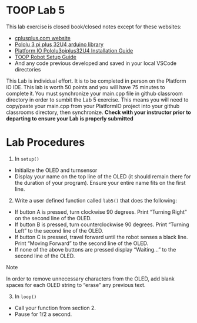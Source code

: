 # TOOP Lab 5
This lab exercise is closed book/closed notes except for these websites:
* [cplusplus.com website](https://cplusplus.com/)
* [Pololu 3 pi plus 32U4 arduino library](https://github.com/pololu/pololu-3pi-plus-32u4-arduino-library)
* [Platform IO Pololu3piplus32U4 Installation Guide](https://registry.platformio.org/libraries/pololu/Pololu3piPlus32U4/installation)
* [TOOP Robot Setup Guide](https://github.com/CGA-TOOP/PlatformIOSetup)
* And any code previous developed and saved in your local VSCode directories
  
This Lab is individual effort. It is to be completed in person on the Platform IO IDE. This lab is worth 50 points and you will have 75 minutes to complete it. You must synchronize your main.cpp file in github classroom directory in order to sumbit the Lab 5 exercise.  This means you will need to copy/paste your main.cpp from your PlatformIO project into your github classrooms directory, then synchronize.  **Check with your instructor prior to departing to ensure your Lab is properly submitted**

# Lab Procedures
1. In `setup()`
  - Initialize the OLED and turnsensor
  - Display your name on the top line of the OLED (it should remain there for the duration of your program).  Ensure your entire name fits on the first line. 
2. Write a user defined function called `lab5()` that does the following:
  - If button A is pressed, turn clockwise 90 degrees.  Print “Turning Right” on the second line of the OLED.
  - If button B is pressed, turn counterclockwise 90 degrees. Print “Turning Left” to the second line of the OLED. 
  - If button C is pressed, travel forward until the robot senses a black line. Print “Moving Forward” to the second line of the OLED.
  - If none of the above buttons are pressed display “Waiting…” to the second line of the OLED.
    
>[!Note]
>In order to remove unnecessary characters from the OLED, add blank spaces for each OLED string to “erase” any previous text. 

3. In `loop()`
  - Call your function from section 2. 
  - Pause for 1/2 a second.

